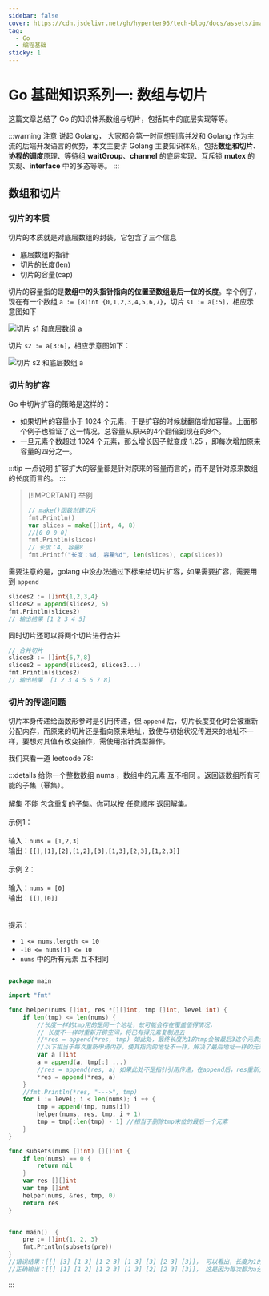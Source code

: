 ```yaml
---
sidebar: false
cover: https://cdn.jsdelivr.net/gh/hyperter96/tech-blog/docs/assets/images/go-cover1-slices.jpeg
tag:
  - Go
  - 编程基础
sticky: 1
---
```


# Go 基础知识系列一: 数组与切片

这篇文章总结了 Go 的知识体系数组与切片，包括其中的底层实现等等。

:::warning 注意
说起 Golang， 大家都会第一时间想到高并发和 Golang 作为主流的后端开发语言的优势，本文主要讲 Golang 主要知识体系，包括**数组和切片**、**协程的调度**原理、等待组 **waitGroup**、**channel** 的底层实现、互斥锁 **mutex** 的实现、**interface** 中的多态等等。
:::

## 数组和切片

### 切片的本质

切片的本质就是对底层数组的封装，它包含了三个信息

- 底层数组的指针
- 切片的长度(len)
- 切片的容量(cap)

切片的容量指的是**数组中的头指针指向的位置至数组最后一位的长度**。举个例子，现在有一个数组 `a := [8]int {0,1,2,3,4,5,6,7}`，切片 `s1 := a[:5]`，相应示意图如下

![切片 s1 和底层数组 a](https://cdn.jsdelivr.net/gh/hyperter96/tech-blog/docs/assets/images/slice1.png "图1: 切片 s1 和底层数组 a")

切片 `s2 := a[3:6]`，相应示意图如下：

![切片 s2 和底层数组 a](https://cdn.jsdelivr.net/gh/hyperter96/tech-blog/docs/assets/images/slice2.png "图2：切片 s2 和底层数组 a")

### 切片的扩容

Go 中切片扩容的策略是这样的：

- 如果切片的容量小于 1024 个元素，于是扩容的时候就翻倍增加容量。上面那个例子也验证了这一情况，总容量从原来的4个翻倍到现在的8个。
- 一旦元素个数超过 1024 个元素，那么增长因子就变成 1.25 ，即每次增加原来容量的四分之一。

:::tip 一点说明
扩容扩大的容量都是针对原来的容量而言的，而不是针对原来数组的长度而言的。
:::

> [!IMPORTANT] 举例
> ```go
> // make()函数创建切片
> fmt.Println()
> var slices = make([]int, 4, 8)
> //[0 0 0 0]
> fmt.Println(slices)
> // 长度：4, 容量8
> fmt.Printf("长度：%d, 容量%d", len(slices), cap(slices))
> ```

需要注意的是，golang 中没办法通过下标来给切片扩容，如果需要扩容，需要用到 `append`

```go
slices2 := []int{1,2,3,4}
slices2 = append(slices2, 5)
fmt.Println(slices2)
// 输出结果 [1 2 3 4 5]
```

同时切片还可以将两个切片进行合并

```go
// 合并切片
slices3 := []int{6,7,8}
slices2 = append(slices2, slices3...)
fmt.Println(slices2)
// 输出结果  [1 2 3 4 5 6 7 8]
```



### 切片的传递问题

切片本身传递给函数形参时是引用传递，但 `append` 后，切片长度变化时会被重新分配内存，而原来的切片还是指向原来地址，致使与初始状况传进来的地址不一样，要想对其值有改变操作，需使用指针类型操作。

我们来看一道 leetcode 78:

:::details 给你一个整数数组 nums ，数组中的元素 互不相同 。返回该数组所有可能的子集（幂集）。<br><br> 解集 不能 包含重复的子集。你可以按 任意顺序 返回解集。<br><br> 示例1：<br><br> 输入：`nums = [1,2,3]` <br> 输出：`[[],[1],[2],[1,2],[3],[1,3],[2,3],[1,2,3]]` <br><br> 示例 2：<br><br> 输入：`nums = [0]` <br> 输出：`[[],[0]]`<br><br><br> 提示：<br><ul><li>`1 <= nums.length <= 10` </li><li> `-10 <= nums[i] <= 10`</li><li> `nums` 中的所有元素 互不相同</li></ul>
```go

package main

import "fmt"

func helper(nums []int, res *[][]int, tmp []int, level int) {
	if len(tmp) <= len(nums) {
		//长度一样的tmp用的是同一个地址，故可能会存在覆盖值得情况，
		// 长度不一样时重新开辟空间，将已有得元素复制进去
		//*res = append(*res, tmp) 如此处，最终长度为1的tmp会被最后3这个元素全部覆盖
		//以下相当于每次重新申请内存，使其指向的地址不一样，解决了最后地址一样的元素值被覆盖的状态状态
		var a []int
		a = append(a, tmp[:] ...)
		//res = append(res, a) 如果此处不是指针引用传递，在append后，res重新分配内存，与之前传进来的res地址不一样，最终res仍为空值
		*res = append(*res, a)
	}
	//fmt.Println(*res, "--->", tmp)
	for i := level; i < len(nums); i ++ {
		tmp = append(tmp, nums[i])
		helper(nums, res, tmp, i + 1)
		tmp = tmp[:len(tmp) - 1] //相当于删除tmp末位的最后一个元素
	}
}

func subsets(nums []int) [][]int {
	if len(nums) == 0 {
		return nil
	}
	var res [][]int
	var tmp []int
	helper(nums, &res, tmp, 0)
	return res
}


func main()  {
	pre := []int{1, 2, 3}
	fmt.Println(subsets(pre))
}
//错误结果：[[] [3] [1 3] [1 2 3] [1 3] [3] [2 3] [3]]， 可以看出，长度为1的切片都被3覆盖了，这由于它们的地址不一样
//正确输出：[[] [1] [1 2] [1 2 3] [1 3] [2] [2 3] [3]]， 这是因为每次都为a分配内存，其地址都与之前的不一样，故最终的值没有被覆盖
```
:::
